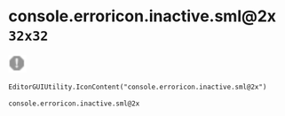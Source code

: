 # console.erroricon.inactive.sml@2x `32x32`
<img src="/img/console.erroricon.inactive.sml.png" width=32 height=32>

``` CSharp
EditorGUIUtility.IconContent("console.erroricon.inactive.sml@2x")
```
```
console.erroricon.inactive.sml@2x
```
